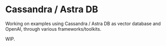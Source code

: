 # Cassandra / Astra DB

Working on examples using Cassandra / Astra DB as vector database
and OpenAI, through various frameworks/toolkits.

WIP.